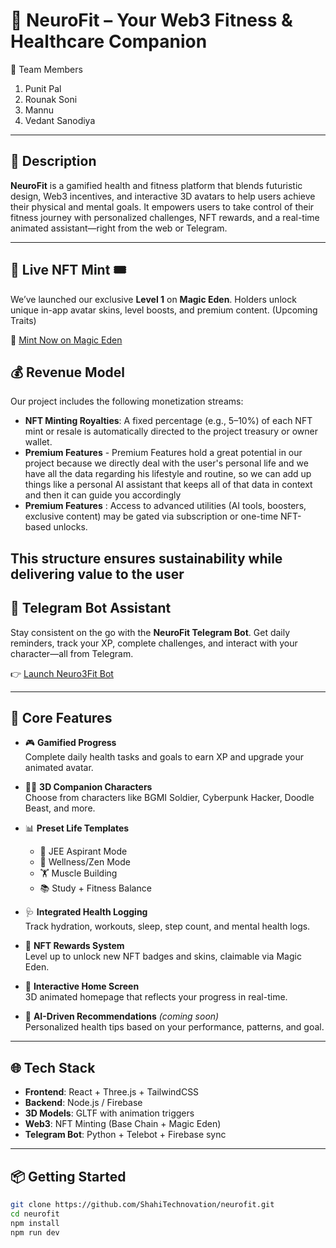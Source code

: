 # 🧠 NeuroFit – Your Web3 Fitness & Healthcare Companion

 👥 Team Members

1. Punit Pal  
2. Rounak Soni  
3. Mannu  
4. Vedant Sanodiya  

---

## 📝 Description

**NeuroFit** is a gamified health and fitness platform that blends futuristic design, Web3 incentives, and interactive 3D avatars to help users achieve their physical and mental goals. It empowers users to take control of their fitness journey with personalized challenges, NFT rewards, and a real-time animated assistant—right from the web or Telegram.

---

## 🌟 Live NFT Mint 🎟️

We’ve launched our exclusive **Level 1** on **Magic Eden**. Holders unlock unique in-app avatar skins, level boosts, and premium content. (Upcoming Traits)

🔗 [Mint Now on Magic Eden](https://magiceden.io/mint-terminal/base/0x2f71b1e6c98a2090af07d10789348cbfc02b78d0)

## 💰 Revenue Model

Our project includes the following monetization streams:

- **NFT Minting Royalties**: A fixed percentage (e.g., 5–10%) of each NFT mint or resale is automatically directed to the project treasury or owner wallet.
- **Premium Features** - Premium Features hold a great potential in our project because we directly deal with the user's personal life and we have all the data regarding his lifestyle and routine, so we can add up things like a personal AI assistant that keeps all of that data in context and then it can guide you accordingly 
- **Premium Features** : Access to advanced utilities (AI tools, boosters, exclusive content) may be gated via subscription or one-time NFT-based unlocks.

This structure ensures sustainability while delivering value to the user
---

## 🤖 Telegram Bot Assistant

Stay consistent on the go with the **NeuroFit Telegram Bot**. Get daily reminders, track your XP, complete challenges, and interact with your character—all from Telegram.

👉 [Launch Neuro3Fit Bot](https://t.me/Neuro3Fit_bot)

---

## 🚀 Core Features

- 🎮 **Gamified Progress**  
  Complete daily health tasks and goals to earn XP and upgrade your animated avatar.

- 🧍‍♂️ **3D Companion Characters**  
  Choose from characters like BGMI Soldier, Cyberpunk Hacker, Doodle Beast, and more.

- 📊 **Preset Life Templates**  
  - 🧪 JEE Aspirant Mode  
  - 🧘 Wellness/Zen Mode  
  - 🏋️ Muscle Building  
  - 📚 Study + Fitness Balance  

- 🩺 **Integrated Health Logging**  
  Track hydration, workouts, sleep, step count, and mental health logs.

- 💎 **NFT Rewards System**  
  Level up to unlock new NFT badges and skins, claimable via Magic Eden.

- 📱 **Interactive Home Screen**  
  3D animated homepage that reflects your progress in real-time.

- 🧠 **AI-Driven Recommendations** *(coming soon)*  
  Personalized health tips based on your performance, patterns, and goal.

---

## 🌐 Tech Stack

- **Frontend**: React + Three.js + TailwindCSS  
- **Backend**: Node.js / Firebase  
- **3D Models**: GLTF with animation triggers  
- **Web3**: NFT Minting (Base Chain + Magic Eden)  
- **Telegram Bot**: Python + Telebot + Firebase sync

---

## 📦 Getting Started

```bash
git clone https://github.com/ShahiTechnovation/neurofit.git
cd neurofit
npm install
npm run dev
